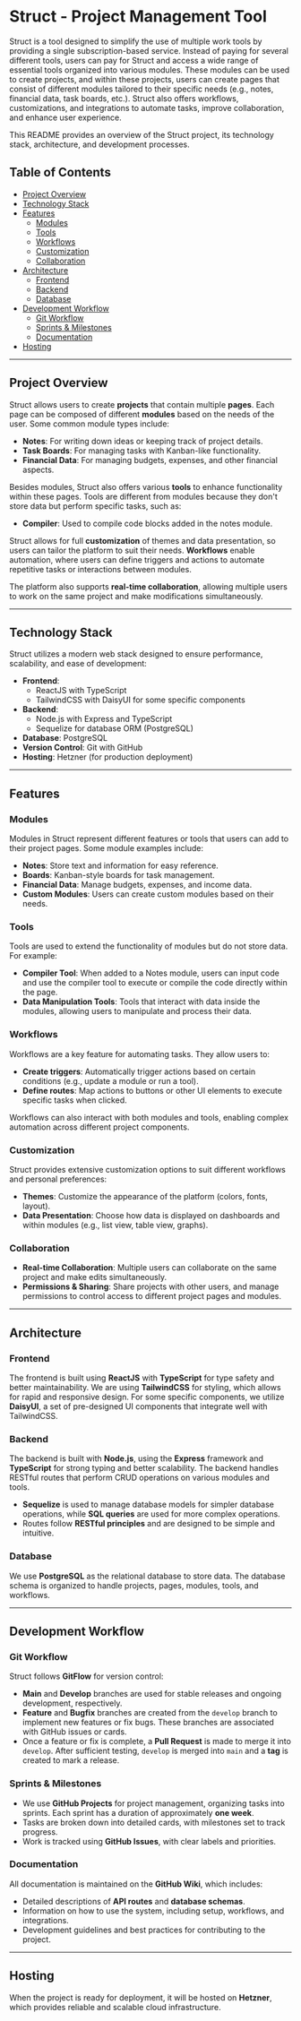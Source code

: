 # Struct - Project Management Tool
Struct is a tool designed to simplify the use of multiple work tools by providing a single subscription-based service. Instead of paying for several different tools, users can pay for Struct and access a wide range of essential tools organized into various modules. These modules can be used to create projects, and within these projects, users can create pages that consist of different modules tailored to their specific needs (e.g., notes, financial data, task boards, etc.). Struct also offers workflows, customizations, and integrations to automate tasks, improve collaboration, and enhance user experience.

This README provides an overview of the Struct project, its technology stack, architecture, and development processes.

## Table of Contents
- [Project Overview](#project-overview)
- [Technology Stack](#technology-stack)
- [Features](#features)
  - [Modules](#modules)
  - [Tools](#tools)
  - [Workflows](#workflows)
  - [Customization](#customization)
  - [Collaboration](#collaboration)
- [Architecture](#architecture)
  - [Frontend](#frontend)
  - [Backend](#backend)
  - [Database](#database)
- [Development Workflow](#development-workflow)
  - [Git Workflow](#git-workflow)
  - [Sprints & Milestones](#sprints-and-milestones)
  - [Documentation](#documentation)
- [Hosting](#hosting)

---

## Project Overview
Struct allows users to create **projects** that contain multiple **pages**. Each page can be composed of different **modules** based on the needs of the user. Some common module types include:

- **Notes**: For writing down ideas or keeping track of project details.
- **Task Boards**: For managing tasks with Kanban-like functionality.
- **Financial Data**: For managing budgets, expenses, and other financial aspects.
  
Besides modules, Struct also offers various **tools** to enhance functionality within these pages. Tools are different from modules because they don't store data but perform specific tasks, such as:

- **Compiler**: Used to compile code blocks added in the notes module.

Struct allows for full **customization** of themes and data presentation, so users can tailor the platform to suit their needs. **Workflows** enable automation, where users can define triggers and actions to automate repetitive tasks or interactions between modules.

The platform also supports **real-time collaboration**, allowing multiple users to work on the same project and make modifications simultaneously.

---

## Technology Stack
Struct utilizes a modern web stack designed to ensure performance, scalability, and ease of development:

- **Frontend**: 
  - ReactJS with TypeScript
  - TailwindCSS with DaisyUI for some specific components
- **Backend**:
  - Node.js with Express and TypeScript
  - Sequelize for database ORM (PostgreSQL)
- **Database**: PostgreSQL
- **Version Control**: Git with GitHub
- **Hosting**: Hetzner (for production deployment)

---

## Features
### Modules
Modules in Struct represent different features or tools that users can add to their project pages. Some module examples include:

- **Notes**: Store text and information for easy reference.
- **Boards**: Kanban-style boards for task management.
- **Financial Data**: Manage budgets, expenses, and income data.
- **Custom Modules**: Users can create custom modules based on their needs.

### Tools
Tools are used to extend the functionality of modules but do not store data. For example:

- **Compiler Tool**: When added to a Notes module, users can input code and use the compiler tool to execute or compile the code directly within the page.
- **Data Manipulation Tools**: Tools that interact with data inside the modules, allowing users to manipulate and process their data.

### Workflows
Workflows are a key feature for automating tasks. They allow users to:

- **Create triggers**: Automatically trigger actions based on certain conditions (e.g., update a module or run a tool).
- **Define routes**: Map actions to buttons or other UI elements to execute specific tasks when clicked.

Workflows can also interact with both modules and tools, enabling complex automation across different project components.

### Customization
Struct provides extensive customization options to suit different workflows and personal preferences:

- **Themes**: Customize the appearance of the platform (colors, fonts, layout).
- **Data Presentation**: Choose how data is displayed on dashboards and within modules (e.g., list view, table view, graphs).
  
### Collaboration
- **Real-time Collaboration**: Multiple users can collaborate on the same project and make edits simultaneously.
- **Permissions & Sharing**: Share projects with other users, and manage permissions to control access to different project pages and modules.

---

## Architecture
### Frontend
The frontend is built using **ReactJS** with **TypeScript** for type safety and better maintainability. We are using **TailwindCSS** for styling, which allows for rapid and responsive design. For some specific components, we utilize **DaisyUI**, a set of pre-designed UI components that integrate well with TailwindCSS.

### Backend
The backend is built with **Node.js**, using the **Express** framework and **TypeScript** for strong typing and better scalability. The backend handles RESTful routes that perform CRUD operations on various modules and tools.

- **Sequelize** is used to manage database models for simpler database operations, while **SQL queries** are used for more complex operations.
- Routes follow **RESTful principles** and are designed to be simple and intuitive.

### Database
We use **PostgreSQL** as the relational database to store data. The database schema is organized to handle projects, pages, modules, tools, and workflows.

---

## Development Workflow
### Git Workflow
Struct follows **GitFlow** for version control:

- **Main** and **Develop** branches are used for stable releases and ongoing development, respectively.
- **Feature** and **Bugfix** branches are created from the `develop` branch to implement new features or fix bugs. These branches are associated with GitHub issues or cards.
- Once a feature or fix is complete, a **Pull Request** is made to merge it into `develop`. After sufficient testing, `develop` is merged into `main` and a **tag** is created to mark a release.

### Sprints & Milestones
- We use **GitHub Projects** for project management, organizing tasks into sprints. Each sprint has a duration of approximately **one week**.
- Tasks are broken down into detailed cards, with milestones set to track progress.
- Work is tracked using **GitHub Issues**, with clear labels and priorities.

### Documentation
All documentation is maintained on the **GitHub Wiki**, which includes:

- Detailed descriptions of **API routes** and **database schemas**.
- Information on how to use the system, including setup, workflows, and integrations.
- Development guidelines and best practices for contributing to the project.

---

## Hosting
When the project is ready for deployment, it will be hosted on **Hetzner**, which provides reliable and scalable cloud infrastructure.
